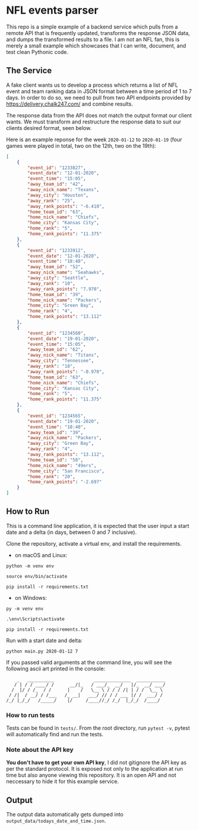 # NFL events parser

This repo is a simple example of a backend service which pulls from a remote API that is frequently updated, transforms the response JSON data, and dumps the transformed results to a file. I am not an NFL fan, this is merely a small example which showcases that I can write, document, and test clean Pythonic code. 

## The Service

A fake client wants us to develop a process which returns a list of NFL event and team ranking data in JSON format between a time period of 1 to 7 days. In order to do so, we need to pull from two API endpoints provided by https://delivery.chalk247.com/ and combine 
results.

The response data from the API does not match the output format our client wants. We must transform and restructure the response data to suit our clients desired format, seen below.

Here is an example reponse for the week ```2020-01-12``` to ```2020-01-19``` (four games were played in total, two on the 12th, two on the 19th):

```json
[
    {
        "event_id": "1233827",
        "event_date": "12-01-2020",
        "event_time": "15:05",
        "away_team_id": "42",
        "away_nick_name": "Texans",
        "away_city": "Houston",
        "away_rank": "25",
        "away_rank_points": "-6.410",
        "home_team_id": "63",
        "home_nick_name": "Chiefs",
        "home_city": "Kansas City",
        "home_rank": "5",
        "home_rank_points": "11.375"
    },
    {
        "event_id": "1233912",
        "event_date": "12-01-2020",
        "event_time": "18:40",
        "away_team_id": "52",
        "away_nick_name": "Seahawks",
        "away_city": "Seattle",
        "away_rank": "10",
        "away_rank_points": "7.970",
        "home_team_id": "39",
        "home_nick_name": "Packers",
        "home_city": "Green Bay",
        "home_rank": "4",
        "home_rank_points": "13.112"
    },
    {
        "event_id": "1234560",
        "event_date": "19-01-2020",
        "event_time": "15:05",
        "away_team_id": "62",
        "away_nick_name": "Titans",
        "away_city": "Tennessee",
        "away_rank": "18",
        "away_rank_points": "-0.970",
        "home_team_id": "63",
        "home_nick_name": "Chiefs",
        "home_city": "Kansas City",
        "home_rank": "5",
        "home_rank_points": "11.375"
    },
    {
        "event_id": "1234565",
        "event_date": "19-01-2020",
        "event_time": "18:40",
        "away_team_id": "39",
        "away_nick_name": "Packers",
        "away_city": "Green Bay",
        "away_rank": "4",
        "away_rank_points": "13.112",
        "home_team_id": "58",
        "home_nick_name": "49ers",
        "home_city": "San Francisco",
        "home_rank": "20",
        "home_rank_points": "-2.697"
    }
]
```

## How to Run

This is a command line application, it is expected that the user input a start date and a delta (in days, between 0 and 7 inclusive).

Clone the repository, activate a virtual env, and install the requirements.
* on macOS and Linux:
```shell
python -m venv env

source env/bin/activate

pip install -r requirements.txt
```

* on Windows:
```shell
py -m venv env

.\env\Scripts\activate

pip install -r requirements.txt
```

Run with a start date and delta:
```shell
python main.py 2020-01-12 7
```

If you passed valid arguments at the command line, you will see the following ascii art printed in the console:
```
    _   __________               ______________  ___________ 
   / | / / ____/ /      __/|_   / ___/_  __/   |/_  __/ ___/
  /  |/ / /_  / /      |    /   \__ \ / / / /| | / /  \__ \
 / /|  / __/ / /___   /_ __|   ___/ // / / ___ |/ /  ___/ /
/_/ |_/_/   /_____/    |/     /____//_/ /_/  |_/_/  /____/
```

### How to run tests

Tests can be found in ```tests/```. From the root directory, run ```pytest -v```, pytest will automatically find and run the tests.

### Note about the API key

**You don't have to get your own API key**, I did not gitignore the API key as per the standard protocol. It is exposed not only to the application at run time but also anyone viewing this repository. It is an open API and not neccessary to hide it for this example service.

## Output

The output data automatically gets dumped into ```output_data/todays_date_and_time.json```.

